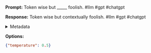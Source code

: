 **Prompt:**
Token wise but _____ foolish. #llm #gpt #chatgpt

**Response:**
Token wise but contextually foolish. #llm #gpt #chatgpt

<details><summary>Metadata</summary>

- Duration: 933 ms
- Datetime: 2023-09-02T22:20:37.989229
- Model: gpt-3.5-turbo-0613

</details>

**Options:**
```json
{"temperature": 0.5}
```

